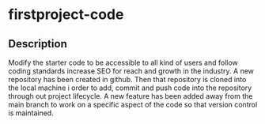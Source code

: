 # firstproject-code

## Description
Modify the starter code to be accessible to all kind of users and follow coding standards increase SEO for reach and growth in the industry. A new repository has been created in github. Then that repository is cloned into the local machine i order to add, commit and push code into the repository through out project lifecycle. A new feature has been added away from the main branch to work on a specific aspect of the code so that version control is maintained.
